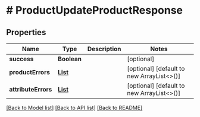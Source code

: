 # # ProductUpdateProductResponse


## Properties 


Name | Type | Description | Notes
------------ | ------------- | ------------- | -------------
**success**| **Boolean** |   | [optional]
**productErrors**| [**List<ProductProductResponseError>**](ProductProductResponseError.md) |   | [optional] [default to new ArrayList<>()]
**attributeErrors**| [**List<ProductAttributeResponseError>**](ProductAttributeResponseError.md) |   | [optional] [default to new ArrayList<>()]


[[Back to Model list]](../../README.md#models) [[Back to API list]](../../README.md#endpoints) [[Back to README]](../../README.md)

